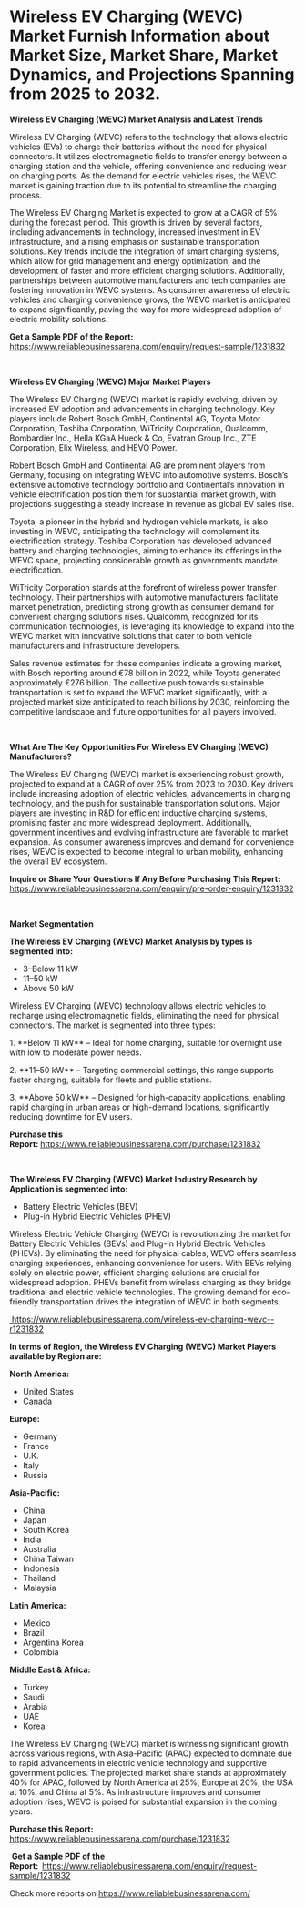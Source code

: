 <p><h1>Wireless EV Charging (WEVC) Market Furnish Information about Market Size, Market Share, Market Dynamics, and Projections Spanning from 2025 to 2032.</h1></p><p><strong>Wireless EV Charging (WEVC) Market Analysis and Latest Trends</strong></p>
<p><p>Wireless EV Charging (WEVC) refers to the technology that allows electric vehicles (EVs) to charge their batteries without the need for physical connectors. It utilizes electromagnetic fields to transfer energy between a charging station and the vehicle, offering convenience and reducing wear on charging ports. As the demand for electric vehicles rises, the WEVC market is gaining traction due to its potential to streamline the charging process.</p><p>The Wireless EV Charging Market is expected to grow at a CAGR of 5% during the forecast period. This growth is driven by several factors, including advancements in technology, increased investment in EV infrastructure, and a rising emphasis on sustainable transportation solutions. Key trends include the integration of smart charging systems, which allow for grid management and energy optimization, and the development of faster and more efficient charging solutions. Additionally, partnerships between automotive manufacturers and tech companies are fostering innovation in WEVC systems. As consumer awareness of electric vehicles and charging convenience grows, the WEVC market is anticipated to expand significantly, paving the way for more widespread adoption of electric mobility solutions.</p></p>
<p><strong>Get a Sample PDF of the Report:&nbsp;</strong> <a href="https://www.reliablebusinessarena.com/enquiry/request-sample/1231832?utm_campaign=2759&utm_medium=2&utm_source=Github&utm_content=ia&utm_term=27022025&utm_id=wireless-ev-charging-wevc">https://www.reliablebusinessarena.com/enquiry/request-sample/1231832</a></p>
<p>&nbsp;</p>
<p><strong>Wireless EV Charging (WEVC) Major Market Players</strong></p>
<p><p>The Wireless EV Charging (WEVC) market is rapidly evolving, driven by increased EV adoption and advancements in charging technology. Key players include Robert Bosch GmbH, Continental AG, Toyota Motor Corporation, Toshiba Corporation, WiTricity Corporation, Qualcomm, Bombardier Inc., Hella KGaA Hueck & Co, Evatran Group Inc., ZTE Corporation, Elix Wireless, and HEVO Power. </p><p>Robert Bosch GmbH and Continental AG are prominent players from Germany, focusing on integrating WEVC into automotive systems. Bosch’s extensive automotive technology portfolio and Continental’s innovation in vehicle electrification position them for substantial market growth, with projections suggesting a steady increase in revenue as global EV sales rise.</p><p>Toyota, a pioneer in the hybrid and hydrogen vehicle markets, is also investing in WEVC, anticipating the technology will complement its electrification strategy. Toshiba Corporation has developed advanced battery and charging technologies, aiming to enhance its offerings in the WEVC space, projecting considerable growth as governments mandate electrification.</p><p>WiTricity Corporation stands at the forefront of wireless power transfer technology. Their partnerships with automotive manufacturers facilitate market penetration, predicting strong growth as consumer demand for convenient charging solutions rises. Qualcomm, recognized for its communication technologies, is leveraging its knowledge to expand into the WEVC market with innovative solutions that cater to both vehicle manufacturers and infrastructure developers.</p><p>Sales revenue estimates for these companies indicate a growing market, with Bosch reporting around €78 billion in 2022, while Toyota generated approximately €276 billion. The collective push towards sustainable transportation is set to expand the WEVC market significantly, with a projected market size anticipated to reach billions by 2030, reinforcing the competitive landscape and future opportunities for all players involved.</p></p>
<p>&nbsp;</p>
<p><strong>What Are The Key Opportunities For Wireless EV Charging (WEVC) Manufacturers?</strong></p>
<p><p>The Wireless EV Charging (WEVC) market is experiencing robust growth, projected to expand at a CAGR of over 25% from 2023 to 2030. Key drivers include increasing adoption of electric vehicles, advancements in charging technology, and the push for sustainable transportation solutions. Major players are investing in R&D for efficient inductive charging systems, promising faster and more widespread deployment. Additionally, government incentives and evolving infrastructure are favorable to market expansion. As consumer awareness improves and demand for convenience rises, WEVC is expected to become integral to urban mobility, enhancing the overall EV ecosystem.</p></p>
<p><strong>Inquire or Share Your Questions If Any Before Purchasing This Report:</strong> <a href="https://www.reliablebusinessarena.com/enquiry/pre-order-enquiry/1231832?utm_campaign=2759&utm_medium=2&utm_source=Github&utm_content=ia&utm_term=27022025&utm_id=wireless-ev-charging-wevc">https://www.reliablebusinessarena.com/enquiry/pre-order-enquiry/1231832</a></p>
<p>&nbsp;</p>
<p><strong>Market Segmentation</strong></p>
<p><strong>The Wireless EV Charging (WEVC) Market Analysis by types is segmented into:</strong></p>
<p><ul><li>3–Below 11 kW</li><li>11–50 kW</li><li>Above 50 kW</li></ul></p>
<p><p>Wireless EV Charging (WEVC) technology allows electric vehicles to recharge using electromagnetic fields, eliminating the need for physical connectors. The market is segmented into three types: </p><p>1. **Below 11 kW** – Ideal for home charging, suitable for overnight use with low to moderate power needs.</p><p>2. **11–50 kW** – Targeting commercial settings, this range supports faster charging, suitable for fleets and public stations.</p><p>3. **Above 50 kW** – Designed for high-capacity applications, enabling rapid charging in urban areas or high-demand locations, significantly reducing downtime for EV users.</p></p>
<p><strong>Purchase this Report:&nbsp;</strong><a href="https://www.reliablebusinessarena.com/purchase/1231832?utm_campaign=2759&utm_medium=2&utm_source=Github&utm_content=ia&utm_term=27022025&utm_id=wireless-ev-charging-wevc">https://www.reliablebusinessarena.com/purchase/1231832</a></p>
<p>&nbsp;</p>
<p><strong>The Wireless EV Charging (WEVC) Market Industry Research by Application is segmented into:</strong></p>
<p><ul><li>Battery Electric Vehicles (BEV)</li><li>Plug-in Hybrid Electric Vehicles (PHEV)</li></ul></p>
<p><p>Wireless Electric Vehicle Charging (WEVC) is revolutionizing the market for Battery Electric Vehicles (BEVs) and Plug-in Hybrid Electric Vehicles (PHEVs). By eliminating the need for physical cables, WEVC offers seamless charging experiences, enhancing convenience for users. With BEVs relying solely on electric power, efficient charging solutions are crucial for widespread adoption. PHEVs benefit from wireless charging as they bridge traditional and electric vehicle technologies. The growing demand for eco-friendly transportation drives the integration of WEVC in both segments.</p></p>
<p><a href="https://www.reliablebusinessarena.com/wireless-ev-charging-wevc--r1231832?utm_campaign=2759&utm_medium=2&utm_source=Github&utm_content=ia&utm_term=27022025&utm_id=wireless-ev-charging-wevc">&nbsp;https://www.reliablebusinessarena.com/wireless-ev-charging-wevc--r1231832</a></p>
<p><strong>In terms of Region, the Wireless EV Charging (WEVC) Market Players available by Region are:</strong></p>
<p>
    <p> <strong> North America: </strong>
        <ul>
            <li>United States</li>
            <li>Canada</li>
        </ul>
        </p> 
    <p> <strong> Europe: </strong>
        <ul>
            <li>Germany</li>
            <li>France</li>
            <li>U.K.</li>
            <li>Italy</li>
            <li>Russia</li>
        </ul>
        </p> 
    <p> <strong> Asia-Pacific: </strong>
        <ul>
            <li>China</li>
            <li>Japan</li>
            <li>South Korea</li>
            <li>India</li>
            <li>Australia</li>
            <li>China Taiwan</li>
            <li>Indonesia</li>
            <li>Thailand</li>
            <li>Malaysia</li>
        </ul>
        </p> 
    <p> <strong> Latin America: </strong>
        <ul>
            <li>Mexico</li>
            <li>Brazil</li>
            <li>Argentina Korea</li>
            <li>Colombia</li>
        </ul>
        </p> 
    <p> <strong> Middle East & Africa: </strong>
        <ul>
            <li>Turkey</li>
            <li>Saudi</li>
            <li>Arabia</li>
            <li>UAE</li>
            <li>Korea</li>
        </ul>
    </p>
    </p>
<p><p>The Wireless EV Charging (WEVC) market is witnessing significant growth across various regions, with Asia-Pacific (APAC) expected to dominate due to rapid advancements in electric vehicle technology and supportive government policies. The projected market share stands at approximately 40% for APAC, followed by North America at 25%, Europe at 20%, the USA at 10%, and China at 5%. As infrastructure improves and consumer adoption rises, WEVC is poised for substantial expansion in the coming years.</p></p>
<p><strong>Purchase this Report: </strong><a href="https://www.reliablebusinessarena.com/purchase/1231832?utm_campaign=2759&utm_medium=2&utm_source=Github&utm_content=ia&utm_term=27022025&utm_id=wireless-ev-charging-wevc">https://www.reliablebusinessarena.com/purchase/1231832</a></p>
<p>&nbsp;<strong>Get a Sample PDF of the Report:&nbsp;&nbsp;</strong><a href="https://www.reliablebusinessarena.com/enquiry/request-sample/1231832?utm_campaign=2759&utm_medium=2&utm_source=Github&utm_content=ia&utm_term=27022025&utm_id=wireless-ev-charging-wevc">https://www.reliablebusinessarena.com/enquiry/request-sample/1231832</a></p>
<p><strong></strong></p>
<p>Check more reports on <a href="https://www.reliablebusinessarena.com/?utm_campaign=2759&utm_medium=2&utm_source=Github&utm_content=ia&utm_term=27022025&utm_id=wireless-ev-charging-wevc">https://www.reliablebusinessarena.com/</a></p>